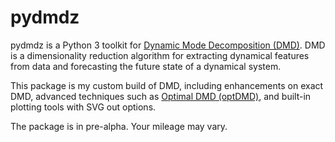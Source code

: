 # pydmdz

pydmdz is a Python 3 toolkit for [Dynamic Mode Decomposition (DMD)](https://en.wikipedia.org/wiki/Dynamic_mode_decomposition). DMD is a dimensionality reduction algorithm for extracting dynamical features from data and forecasting the future state of a dynamical system. 

This package is my custom build of DMD, including enhancements on exact DMD, advanced techniques such as [Optimal DMD (optDMD)](https://arxiv.org/abs/1704.02343v1), and built-in plotting tools with SVG out options.

The package is in pre-alpha. Your mileage may vary.